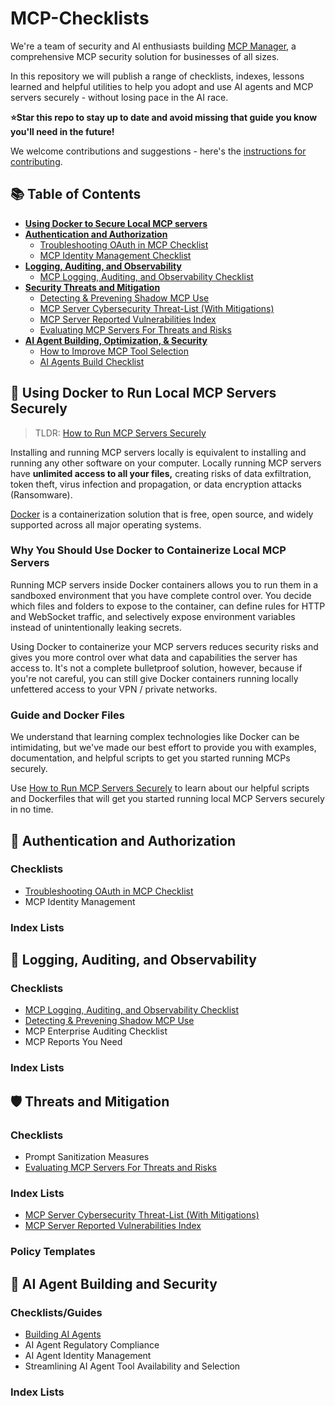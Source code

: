 # MCP-Checklists

We're a team of security and AI enthusiasts building [MCP Manager](https://mcpmanager.ai), a comprehensive MCP security solution for businesses of all sizes.

In this repository we will publish a range of checklists, indexes, lessons learned and helpful utilities to help you adopt and use AI agents and MCP servers securely - without losing pace in the AI race.

**⭐Star this repo to stay up to date and avoid missing that guide you know you'll need in the future!**

We welcome contributions and suggestions - here's the [instructions for contributing](./CONTRIBUTING.md).

## 📚 Table of Contents

- **[Using Docker to Secure Local MCP servers](#-using-docker-to-run-local-mcp-servers-securely)**
- **[Authentication and Authorization](#-authentication-and-authorization)**
    - [Troubleshooting OAuth in MCP Checklist](./infrastructure/docs/troubleshooting-oauth.md)
    - [MCP Identity Management Checklist](./infrastructure/docs/mcp-identity-management-checklist.md)
- **[Logging, Auditing, and Observability](#-logging-auditing-and-observability)**
    - [MCP Logging, Auditing, and Observability Checklist](./infrastructure/docs/logging-auditing-observability.md)
- **[Security Threats and Mitigation](#%EF%B8%8F-threats-and-mitigation)**
    - [Detecting & Prevening Shadow MCP Use](./infrastructure/docs/shadow-mcp-detect-prevent.md)
    - [MCP Server Cybersecurity Threat-List (With Mitigations)](./infrastructure/docs/mcp-security-threat-list.md)
    - [MCP Server Reported Vulnerabilities Index](./infrastructure/docs/reported-vulnerability-index.md)
    - [Evaluating MCP Servers For Threats and Risks](./infrastructure/docs/security-screening-mcp-servers.md)
- **[AI Agent Building, Optimization, & Security](#-ai-agent-building-and-security)**
    - [How to Improve MCP Tool Selection](./infrastructure/docs/improving-tool-selection.md)
    - [AI Agents Build Checklist](./infrastructure/docs/ai-agent-building.md)

## 🐳 Using Docker to Run Local MCP Servers Securely

> TLDR: [How to Run MCP Servers Securely](./infrastructure/docs/how-to-run-mcp-servers-securely.md)

Installing and running MCP servers locally is equivalent to installing and running any other software on your computer. Locally running MCP servers have **unlimited access to all your files,** creating risks of data exfiltration, token theft, virus infection and propagation, or data encryption attacks (Ransomware).

[Docker](https://www.docker.com/get-started/) is a containerization solution that is free, open source, and widely supported across all major operating systems.

### Why You Should Use Docker to Containerize Local MCP Servers

Running MCP servers inside Docker containers allows you to run them in a sandboxed environment that you have complete control over. You decide which files and folders to expose to the container, can define rules for HTTP and WebSocket traffic, and selectively expose environment variables instead of unintentionally leaking secrets.

Using Docker to containerize your MCP servers reduces security risks and gives you more control over what data and capabilities the server has access to. It's not a complete bulletproof solution, however, because if you're not careful, you can still give Docker containers running locally unfettered access to your VPN / private networks.

### Guide and Docker Files

We understand that learning complex technologies like Docker can be intimidating, but we've made our best effort to provide you with examples, documentation, and helpful scripts to get you started running MCPs securely.

Use [How to Run MCP Servers Securely](./infrastructure/docs/how-to-run-mcp-servers-securely.md) to learn about our helpful scripts and Dockerfiles that will get you started running local MCP Servers securely in no time.

## 🔐 Authentication and Authorization 

### Checklists

- [Troubleshooting OAuth in MCP Checklist](./infrastructure/docs/troubleshooting-oauth.md)
- MCP Identity Management

### Index Lists

## 📝 Logging, Auditing, and Observability

### Checklists

- [MCP Logging, Auditing, and Observability Checklist](./infrastructure/docs/logging-auditing-observability.md)
- [Detecting & Prevening Shadow MCP Use](./infrastructure/docs/shadow-mcp-detect-prevent.md)
- MCP Enterprise Auditing Checklist
- MCP Reports You Need

### Index Lists

## 🛡️ Threats and Mitigation

### Checklists

- Prompt Sanitization Measures
- [Evaluating MCP Servers For Threats and Risks](./infrastructure/docs/security-screening-mcp-servers.md)

### Index Lists

- [MCP Server Cybersecurity Threat-List (With Mitigations)](./infrastructure/docs/mcp-security-threat-list.md)
- [MCP Server Reported Vulnerabilities Index](./infrastructure/docs/reported-vulnerability-index.md)

### Policy Templates

## 🤖 AI Agent Building and Security

### Checklists/Guides

- [Building AI Agents](./infrastructure/docs/ai-agent-building.md)
- AI Agent Regulatory Compliance
- AI Agent Identity Management
- Streamlining AI Agent Tool Availability and Selection

### Index Lists
